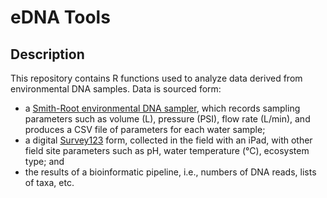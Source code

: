 # eDNA Tools

## Description

This repository contains R functions used to analyze data derived from environmental DNA samples. Data is sourced form:
- a [Smith-Root environmental DNA sampler](https://www.smith-root.com/edna/edna-sampler), which records sampling parameters such as volume (L), pressure (PSI), flow rate (L/min), and produces a CSV file of parameters for each water sample;
- a digital [Survey123](https://survey123.arcgis.com/) form, collected in the field with an iPad, with other field site parameters such as pH, water temperature (°C), ecosystem type; and
- the results of a bioinformatic pipeline, i.e., numbers of DNA reads, lists of taxa, etc.

